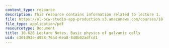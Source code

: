 ```yaml
---
content_type: resource
description: This resource contains information related to lecture 1.
file: https://ol-ocw-studio-app-production.s3.amazonaws.com/courses/10-626-electrochemical-energy-systems-spring-2014/c301d93e495876a46ea8840b02adfcd1_MIT10_626S14_S11lec01.pdf
file_type: application/pdf
resourcetype: Document
title: 10.626 Lecture Notes, Basic physics of galvanic cells
uid: c301d93e-4958-76a4-6ea8-840b02adfcd1
---
```

